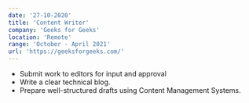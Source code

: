 ```yaml
---
date: '27-10-2020'
title: 'Content Writer'
company: 'Geeks for Geeks'
location: 'Remote'
range: 'October - April 2021'
url: 'https://geeksforgeeks.com/'
---
```


- Submit work to editors for input and approval
- Write a clear technical blog.
- Prepare well-structured drafts using Content Management Systems.